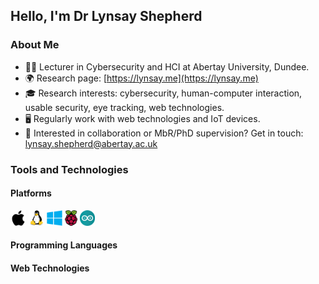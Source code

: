 ## Hello, I'm Dr Lynsay Shepherd

### About Me
* 👩‍💻 Lecturer in Cybersecurity and HCI at Abertay University, Dundee.
* 🌍 Research page: [https://lynsay.me](https://lynsay.me)
* 🎓 Research interests: cybersecurity, human-computer interaction, usable security, eye tracking, web technologies.
* 🖥 Regularly work with web technologies and IoT devices.
* 📝 Interested in collaboration or MbR/PhD supervision?  Get in touch: [lynsay.shepherd@abertay.ac.uk](mailto:lynsay.shepherd@abertay.ac.uk)


### Tools and Technologies

#### Platforms
<img src="https://raw.githubusercontent.com/Lynsay/Lynsay/master/assets/platforms/apple.svg" alt="Apple Logo" height="25"/> <img src="https://raw.githubusercontent.com/Lynsay/Lynsay/master/assets/platforms/linux.svg" alt="Linux Logo" height="25"/> <img src="https://raw.githubusercontent.com/Lynsay/Lynsay/master/assets/platforms/windows.svg" alt="Windows Logo" height="25"/> <img src="https://raw.githubusercontent.com/Lynsay/Lynsay/master/assets/platforms/raspberrypi.svg" alt="Raspberry Pi Logo" height="25"/> <img src="https://raw.githubusercontent.com/Lynsay/Lynsay/master/assets/platforms/arduino.svg" alt="Arduino Logo" height="25"/>

#### Programming Languages

#### Web Technologies

